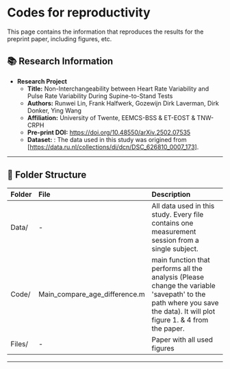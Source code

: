 # Codes for reproductivity
This page contains the information that reproduces the results for the preprint paper, including figures, etc. 

## 📚 Research Information

- **Research Project**
  - **Title:** Non-Interchangeability between Heart Rate Variability and Pulse Rate Variability During Supine-to-Stand Tests
  - **Authors:** Runwei Lin, Frank Halfwerk, Gozewijn Dirk Laverman, Dirk Donker, Ying Wang
  - **Affiliation:** University of Twente, EEMCS-BSS & ET-EOST & TNW-CRPH
  - **Pre-print DOI:** https://doi.org/10.48550/arXiv.2502.07535
  - **Dataset:** : The data used in this study was origined from [https://data.ru.nl/collections/di/dcn/DSC_626810_0007_173].
---

## 📂 Folder Structure

| Folder | File | Description |
|:-------|:-----|:------------|
| Data/  | - | All data used in this study. Every file contains one measurement session from a single subject. |
| Code/  | Main_compare_age_difference.m |  main function that performs all the analysis (Please change the variable 'savepath' to the path where you save the data). It will plot figure 1. & 4 from the paper. |
| Files/| - | Paper with all used figures |


---

